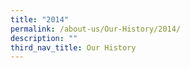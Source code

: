 ```yaml
---
title: "2014"
permalink: /about-us/Our-History/2014/
description: ""
third_nav_title: Our History
---
```

